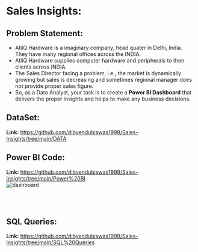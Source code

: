 # Sales Insights:

## Problem Statement:
* AtliQ Hardware is a imaginary company, head quater in Delhi, India. They have many regional offices across the INDIA.
* AtliQ Hardware supplies computer hardware and peripherals to their clients across INDIA.
* The Sales Director facing a problem, i.e., the market is dynamically growing but sales is decreasing and sometimes regional manager does not provide proper sales figure.
* So, as a Data Analyst, your task is to create a **Power BI Dashboard** that delivers the proper insights and helps to make any business decisions.


## DataSet:
**Link:** https://github.com/dibyendubiswas1998/Sales-Insights/tree/main/DATA

## Power BI Code:
**Link:** https://github.com/dibyendubiswas1998/Sales-Insights/tree/main/Power%20BI
<br>
![dashboard](https://user-images.githubusercontent.com/67157274/221092448-d85f4ae4-ca57-4f8e-97a8-5b221907baf2.PNG)

<br><br>
## SQL Queries:
**Link:** https://github.com/dibyendubiswas1998/Sales-Insights/tree/main/SQL%20Queries
